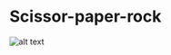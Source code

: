 # Scissor-paper-rock

![alt text](https://www.esquireme.com/sites/default/files/styles/full_img/public/images/2017/05/29/rock_paper_scissors__2x.png?itok=EB8fRWP9)